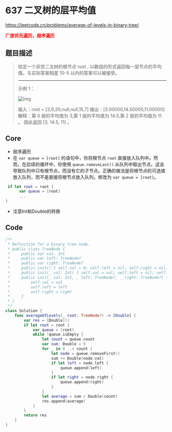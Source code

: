 # 637 二叉树的层平均值

https://leetcode.cn/problems/average-of-levels-in-binary-tree/

**<font color=red>广度优先遍历，层序遍历</font>**

## 题目描述

> 给定一个非空二叉树的根节点 root , 以数组的形式返回每一层节点的平均值。与实际答案相差 10-5 以内的答案可以被接受。
>
>  ****
>
> 示例 1：
>
> ![img](https://assets.leetcode.com/uploads/2021/03/09/avg1-tree.jpg)
>
> 输入：root = [3,9,20,null,null,15,7]
> 输出：[3.00000,14.50000,11.00000]
> 解释：第 0 层的平均值为 3,第 1 层的平均值为 14.5,第 2 层的平均值为 11 。
> 因此返回 [3, 14.5, 11] 。



## Core

- 层序遍历
- 在 `var queue = [root]` 的语句中，你将根节点 `root` 直接放入队列中。然而，在后续的循环中，你使用 `queue.removeLast()` 从队列中取出节点。这会导致队列中只有根节点，而没有它的子节点。正确的做法是将根节点的可选值放入队列，而不是直接将根节点放入队列。修改为 `var queue = [root]`。

```swift
 if let root = root {
      var queue = [root]
      ...
}
```

- 注意Int和Double的转换



## Code

```swift
/**
 * Definition for a binary tree node.
 * public class TreeNode {
 *     public var val: Int
 *     public var left: TreeNode?
 *     public var right: TreeNode?
 *     public init() { self.val = 0; self.left = nil; self.right = nil; }
 *     public init(_ val: Int) { self.val = val; self.left = nil; self.right = nil; }
 *     public init(_ val: Int, _ left: TreeNode?, _ right: TreeNode?) {
 *         self.val = val
 *         self.left = left
 *         self.right = right
 *     }
 * }
 */
class Solution {
    func averageOfLevels(_ root: TreeNode?) -> [Double] {
        var res = [Double]()
        if let root = root {
            var queue = [root]
            while !queue.isEmpty {
                let count = queue.count
                var sum: Double = 0
                for _ in 0 ..< count {
                    let node = queue.removeFirst()
                    sum += Double(node.val)
                    if let left = node.left {
                        queue.append(left)
                    }
                    if let right = node.right {
                        queue.append(right)
                    }
                }
                let average = sum / Double(count)
                res.append(average)
            }
        }
        return res
    }
}

```

